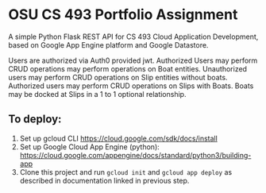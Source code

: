 # OSU CS 493 Portfolio Assignment
A simple Python Flask REST API for CS 493 Cloud Application Development, based on Google App Engine platform and Google Datastore. 

Users are authorized via Auth0 provided jwt. Authorized Users may perform CRUD operations may perform operations on Boat entities. Unauthorized users may perform CRUD operations on Slip entities without boats. Authorized users may perform CRUD operations on Slips with Boats. Boats may be docked at Slips in a 1 to 1 optional relationship. 

## To deploy:
1) Set up gcloud CLI https://cloud.google.com/sdk/docs/install
2) Set up Google Cloud App Engine (python): https://cloud.google.com/appengine/docs/standard/python3/building-app
3) Clone this project and run `gcloud init` and `gcloud app deploy` as described in documentation linked in previous step.
